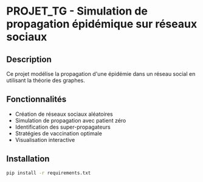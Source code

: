 # PROJET_TG - Simulation de propagation épidémique sur réseaux sociaux

## Description
Ce projet modélise la propagation d'une épidémie dans un réseau social en utilisant la théorie des graphes.

## Fonctionnalités
- Création de réseaux sociaux aléatoires
- Simulation de propagation avec patient zéro
- Identification des super-propagateurs
- Stratégies de vaccination optimale
- Visualisation interactive

## Installation
```bash
pip install -r requirements.txt